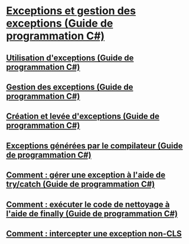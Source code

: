# [Exceptions et gestion des exceptions (Guide de programmation C#)](exceptions-and-exception-handling.md)
## [Utilisation d'exceptions (Guide de programmation C#)](using-exceptions.md)
## [Gestion des exceptions (Guide de programmation C#)](exception-handling.md)
## [Création et levée d'exceptions (Guide de programmation C#)](creating-and-throwing-exceptions.md)
## [Exceptions générées par le compilateur (Guide de programmation C#)](compiler-generated-exceptions.md)
## [Comment : gérer une exception à l'aide de try/catch (Guide de programmation C#)](how-to-handle-an-exception-using-try-catch.md)
## [Comment : exécuter le code de nettoyage à l'aide de finally (Guide de programmation C#)](how-to-execute-cleanup-code-using-finally.md)
## [Comment : intercepter une exception non-CLS](how-to-catch-a-non-cls-exception.md)
